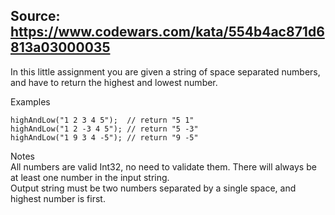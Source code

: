 ## Source: https://www.codewars.com/kata/554b4ac871d6813a03000035

In this little assignment you are given a string of space separated numbers, and have to return the highest and lowest number.

Examples
```
highAndLow("1 2 3 4 5");  // return "5 1"
highAndLow("1 2 -3 4 5"); // return "5 -3"
highAndLow("1 9 3 4 -5"); // return "9 -5"
```

Notes<br>
All numbers are valid Int32, no need to validate them.
There will always be at least one number in the input string.<br>
Output string must be two numbers separated by a single space, and highest number is first.
